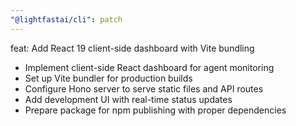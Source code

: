 ```yaml
---
"@lightfastai/cli": patch
---
```


feat: Add React 19 client-side dashboard with Vite bundling

- Implement client-side React dashboard for agent monitoring
- Set up Vite bundler for production builds
- Configure Hono server to serve static files and API routes
- Add development UI with real-time status updates
- Prepare package for npm publishing with proper dependencies